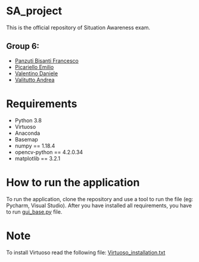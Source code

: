 # SA_project

This is the official repository of Situation Awareness exam.
## Group 6:
* [Panzuti Bisanti Francesco](https://github.com/Bartooh)
* [Picariello Emilio](https://github.com/Emilio-Picariello)
* [Valentino Daniele](https://github.com/danieleV9)
* [Valitutto Andrea](https://github.com/andrewvali)

# Requirements
* Python 3.8
* Virtuoso
* Anaconda
* Basemap
* numpy == 1.18.4
* opencv-python == 4.2.0.34
* matplotlib == 3.2.1

# How to run the application
To run the application, clone the repository and use a tool to run the file (eg: Pycharm, Visual Studio).
After you have installed all requirements, you have to run [gui_base.py](https://github.com/andrewvali/SA_project/blob/main/gui_base.py) file.

# Note
To install Virtuoso read the following file: [Virtuoso_installation.txt](https://github.com/andrewvali/SA_project/blob/main/Virtuoso_installation.txt)